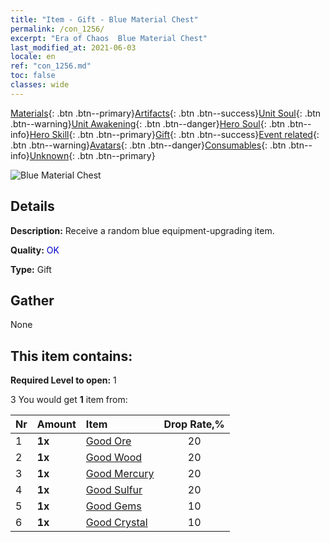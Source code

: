 ```yaml
---
title: "Item - Gift - Blue Material Chest"
permalink: /con_1256/
excerpt: "Era of Chaos  Blue Material Chest"
last_modified_at: 2021-06-03
locale: en
ref: "con_1256.md"
toc: false
classes: wide
---
```

 [Materials](/Items/){: .btn .btn--primary}[Artifacts](/Items/Artifacts/){: .btn .btn--success}[Unit Soul](/Items/UnitSoul/){: .btn .btn--warning}[Unit Awakening](/Items/UnitAwakening/){: .btn .btn--danger}[Hero Soul](/Items/HeroSoul/){: .btn .btn--info}[Hero Skill](/Items/HeroSkill/){: .btn .btn--primary}[Gift](/Items/Gift/){: .btn .btn--success}[Event related](/Items/Events/){: .btn .btn--warning}[Avatars](/Items/Avatars/){: .btn .btn--danger}[Consumables](/Items/Consumables/){: .btn .btn--info}[Unknown](/Items/Unknown/){: .btn .btn--primary}

 ![Blue Material Chest](/images/t/i_304002.png)

## Details
 **Description:** Receive a random blue equipment-upgrading item.

 **Quality:** <span style="color: #0000CD">OK</span>

 **Type:** Gift

## Gather

  None

## This item contains:

 **Required Level to open:** 1

 3 You would get **1** item  from:

  | Nr | Amount |     Item    | Drop Rate,% |
  |:---|:-------|:------------|:---------:|
  | 1 |  **1x** | [Good Ore](/Items/mat_12/) | 20 | 
  | 2 |  **1x** | [Good Wood](/Items/mat_13/) | 20 | 
  | 3 |  **1x** | [Good Mercury](/Items/mat_14/) | 20 | 
  | 4 |  **1x** | [Good Sulfur](/Items/mat_15/) | 20 | 
  | 5 |  **1x** | [Good Gems](/Items/mat_16/) | 10 | 
  | 6 |  **1x** | [Good Crystal](/Items/mat_17/) | 10 | 
